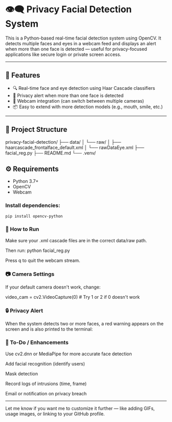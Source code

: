 # 👁️‍🗨️ Privacy Facial Detection System

This is a Python-based real-time facial detection system using OpenCV. It detects multiple faces and eyes in a webcam feed and displays an alert when more than one face is detected — useful for privacy-focused applications like secure login or private screen access.

---

## 🧠 Features

- 🔍 Real-time face and eye detection using Haar Cascade classifiers
- 🚨 Privacy alert when more than one face is detected
- 📸 Webcam integration (can switch between multiple cameras)
- 📦 Easy to extend with more detection models (e.g., mouth, smile, etc.)

---

## 📁 Project Structure
privacy-facial-detection/ ├── data/ │ └── raw/ │ ├── haarcascade_frontalface_default.xml │ └── rawDataEye.xml ├── facial_reg.py ├── README.md └── .venv/

## ⚙️ Requirements

- Python 3.7+
- OpenCV 
- Webcam

### Install dependencies:
```bash
pip install opencv-python
```

### 🚀 How to Run
Make sure your .xml cascade files are in the correct data/raw path.

Then run:
python facial_reg.py

Press q to quit the webcam stream.

### 📷 Camera Settings
If your default camera doesn't work, change:

video_cam = cv2.VideoCapture(0)  # Try 1 or 2 if 0 doesn't work

### 🔒 Privacy Alert
When the system detects two or more faces, a red warning appears on the screen and is also printed to the terminal:

### 🧩 To-Do / Enhancements
 Use cv2.dnn or MediaPipe for more accurate face detection

 Add facial recognition (identify users)

 Mask detection

 Record logs of intrusions (time, frame)

 Email or notification on privacy breach

 
---

Let me know if you want me to customize it further — like adding GIFs, usage images, or linking to your GitHub profile.


